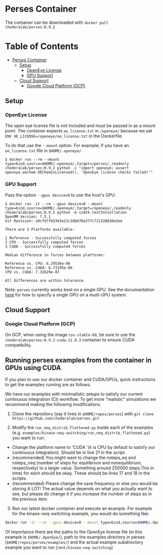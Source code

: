 # Perses Container

The container can be downloaded with `docker pull choderalab/perses:0.9.2`

Table of Contents
=================

* [Perses Container](#perses-container)
   * [Setup](#setup)
      * [OpenEye License](#openeye-license)
      * [GPU Support](#gpu-support)
   * [Cloud Support](#cloud-support)
      * [Google Cloud Platform (GCP)](#google-cloud-platform-gcp)

## Setup

### OpenEye License

The open eye license file is not included and must be passed in as a mount point.
The container expects `oe_license.txt` in `/openeye/` because we set `ENV OE_LICENSE=/openeye/oe_license.txt` in the Dockerfile.

To do that use the `--mount` option.
For example, if you have an `oe_license.txt` file in `$HOME/.openeye/`.

```
$ docker run --rm --mount type=bind,source=$HOME/.openeye/,target=/perses/,readonly choderalab/perses:0.9.2 python -c "import openeye; assert openeye.oechem.OEChemIsLicensed(), 'OpenEye license checks failed!'"
```

### GPU Support

Pass the option `--gpus device=0` to use the host's GPU:

```
$ docker run -it --rm --gpus device=0 --mount type=bind,source=$HOME/.openeye/,target=/openeye/,readonly choderalab/perses:0.9.2 python -m simtk.testInstallation
OpenMM Version: 7.5.1
Git Revision: a9cfd7fb9343e21c3dbb76e377c721328830a3ee

There are 3 Platforms available:

1 Reference - Successfully computed forces
2 CPU - Successfully computed forces
3 CUDA - Successfully computed forces

Median difference in forces between platforms:

Reference vs. CPU: 6.29536e-06
Reference vs. CUDA: 6.73195e-06
CPU vs. CUDA: 7.32829e-07

All differences are within tolerance.
```
Note: `perses` currently works best on a single GPU. 
See the documentation [here](https://docs.docker.com/config/containers/resource_constraints/#access-an-nvidia-gpu) for how to specify a single GPU on a multi-GPU system.


## Cloud Support

### Google Cloud Platform (GCP)

On GCP, when using the image `cos-stable-89`, be sure to use the `choderalab/perses:0.9.2-cuda-11.0.3` container to ensure CUDA compatibility.

## Running perses examples from the container in GPUs using CUDA

If you plan to use our docker container and CUDA/GPUs, quick instructions to get the examples running are as follows.

We have our examples with minimalistic setups to satisfy our current continuous integration (CI) workflow. To get more "realistic" simulations we recommend making the following modifications.

1) Clone the repository (say it lives in `$HOME/repos/perses`) with `git clone https://github.com/choderalab/perses.git`

2) Modify the `run_neq_distrib_flattened.py` inside each of the examples (e.g. `examples/kinase-neq-switching/run_neq_distrib_flattened.py`) you want to run:
- Change the platform name to 'CUDA '(it is CPU by default to satisfy our continuous integration). Should be in line 21 in the script.
- (recommended) You might want to change the nsteps_eq and nsteps_neq (number of steps for equilibrium and nonequilibrium, respectively) to a larger value. Something around 250000 steps (1ns in time) for each should be okay. These should be lines 17 and 18 in the scripts.
- (recommended) Please change the save frequency or else you would be storing A LOT! The actual value depends on what you actually want to see, but please do change it if you increase the number of steps as in the previous item.

3) Run our latest docker container and execute an example.
    For example for the kinase-neq-switching example, you would do something like:
```bash
docker run -it --rm --gpus device=0 --mount type=bind,source=$HOME/.OpenEye/,target=/openeye/,readonly --mount type=bind,source=$HOME/repos/perses/examples/,target=/mnt/ -w /mnt/kinase-neq-switching choderalab/perses:0.9.2  python run_neq_distrib_flattened.py
 ```
Of importance there are the paths to the OpenEye license file (in this example is `$HOME/.OpenEye/`), path to the examples directory in perses (`$HOME/repos/perses/examples/`) and the actual example subdirectory example you want to run (`/mnt/kinase-neq-switching`)